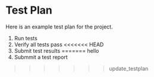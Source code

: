 Test Plan
=========

Here is an example test plan for the project.

1. Run tests
2. Verify all tests pass
<<<<<<< HEAD
3. Submit test results
======= hello
3. Submmit a test report
>>>>>>> update_testplan
